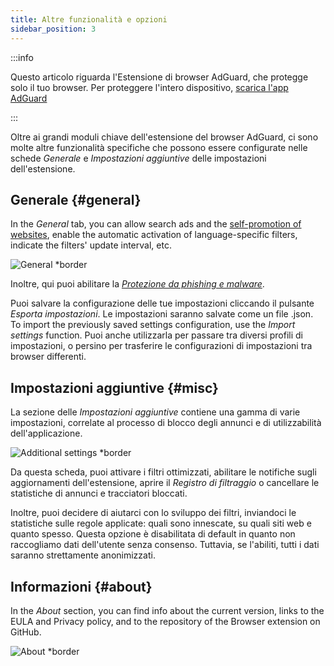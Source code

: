 ```yaml
---
title: Altre funzionalità e opzioni
sidebar_position: 3
---
```


:::info

Questo articolo riguarda l'Estensione di browser AdGuard, che protegge solo il tuo browser. Per proteggere l'intero dispositivo, [scarica l'app AdGuard](https://agrd.io/download-kb-adblock)

:::

Oltre ai grandi moduli chiave dell'estensione del browser AdGuard, ci sono molte altre funzionalità specifiche che possono essere configurate nelle schede _Generale_ e _Impostazioni aggiuntive_ delle impostazioni dell'estensione.

## Generale {#general}

In the _General_ tab, you can allow search ads and the [self-promotion of websites](/general/ad-filtering/search-ads), enable the automatic activation of language-specific filters, indicate the filters' update interval, etc.

![General \*border](https://cdn.adtidy.org/content/Kb/ad_blocker/browser_extension/ad_blocker_browser_extension_general.png)

Inoltre, qui puoi abilitare la [_Protezione da phishing e malware_](/general/browsing-security).

Puoi salvare la configurazione delle tue impostazioni cliccando il pulsante _Esporta impostazioni_. Le impostazioni saranno salvate come un file .json. To import the previously saved settings configuration, use the _Import settings_ function. Puoi anche utilizzarla per passare tra diversi profili di impostazioni, o persino per trasferire le configurazioni di impostazioni tra browser differenti.

## Impostazioni aggiuntive {#misc}

La sezione delle _Impostazioni aggiuntive_ contiene una gamma di varie impostazioni, correlate al processo di blocco degli annunci e di utilizzabilità dell'applicazione.

![Additional settings \*border](https://cdn.adtidy.org/content/Kb/ad_blocker/browser_extension/ad_blocker_browser_extension_additional_settings.png)

Da questa scheda, puoi attivare i filtri ottimizzati, abilitare le notifiche sugli aggiornamenti dell'estensione, aprire il _Registro di filtraggio_ o cancellare le statistiche di annunci e tracciatori bloccati.

Inoltre, puoi decidere di aiutarci con lo sviluppo dei filtri, inviandoci le statistiche sulle regole applicate: quali sono innescate, su quali siti web e quanto spesso. Questa opzione è disabilitata di default in quanto non raccogliamo dati dell'utente senza consenso. Tuttavia, se l'abiliti, tutti i dati saranno strettamente anonimizzati.

## Informazioni {#about}

In the _About_ section, you can find info about the current version, links to the EULA and Privacy policy, and to the repository of the Browser extension on GitHub.

![About \*border](https://cdn.adtidy.org/content/Kb/ad_blocker/browser_extension/ad_blocker_browser_extension_about.png)
